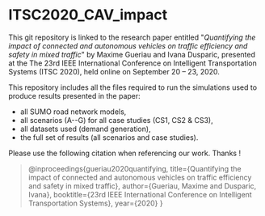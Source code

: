 # ITSC2020_CAV_impact
This git repository is linked to the research paper entitled "_Quantifying the impact of connected and autonomous vehicles on traffic efficiency and safety in mixed traffic_" by Maxime Gueriau and Ivana Dusparic, presented at the The 23rd IEEE International Conference on Intelligent Transportation Systems (ITSC 2020), held online on September 20 – 23, 2020.

This repository includes all the files required to run the simulations used to produce results presented in the paper:
* all SUMO road network models,
* all scenarios (A--G) for all case studies (CS1, CS2 \& CS3),
* all datasets used (demand generation),
* the full set of results (all scenarios and case studies).

Please use the following citation when referencing our work. Thanks !
>@inproceedings{gueriau2020quantifying,
>  title={Quantifying the impact of connected and autonomous vehicles on traffic efficiency and safety in mixed traffic},
>  author={Gueriau, Maxime and Dusparic, Ivana},
>  booktitle={23rd IEEE International Conference on Intelligent Transportation Systems},
>  year={2020}
>}
